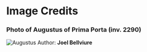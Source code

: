 # Image Credits

### Photo of Augustus of Prima Porta (inv. 2290)
![Augustus](https://upload.wikimedia.org/wikipedia/commons/thumb/5/5e/Augustus_of_Prima_Porta_%28inv._2290%29.jpg/750px-Augustus_of_Prima_Porta_%28inv._2290%29.jpg)
Author: **Joel Bellviure**